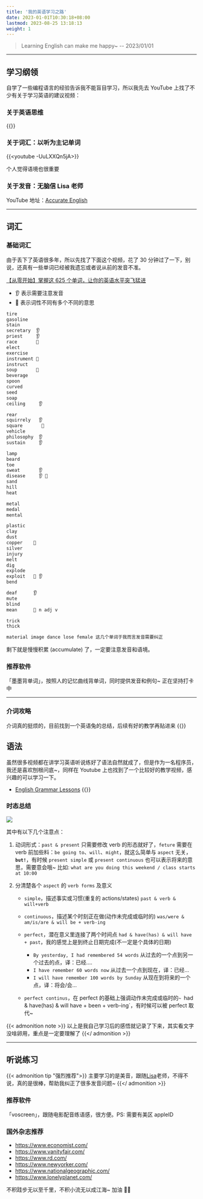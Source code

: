 ```yaml
---
title: '我的英语学习之路'
date: 2023-01-01T10:30:18+08:00
lastmod: 2023-08-25 13:18:13
weight: 1
---
```


> Learning English can make me happy~ -- 2023/01/01

---

## 学习纲领

自学了一些编程语言的经验告诉我不能盲目学习，所以我先去 YouTube 上找了不少有关于学习英语的建议视频：

### 关于英语思维

{{<youtube kyOCMfcoqNc>}}

### 关于词汇：以听为主记单词

{{<youtube -UuLXXQn5jA>}}

个人觉得语境也很重要

### 关于发音：无脑信 Lisa 老师

YouTube 地址：[Accurate English](https://www.youtube.com/@AccurateEnglish)

---

## 词汇

### 基础词汇

由于丢下了英语很多年，所以先找了下面这个视频，花了 30 分钟过了一下，别说，还真有一些单词已经被我遗忘或者说从前的发音不准。

[【从零开始】掌握这 625 个单词，让你的英语水平突飞猛进](https://www.youtube.com/watch?v=zc3UQQVgQ1s)

- 👂 表示需要注意发音
- 🤹 表示词性不同有多个不同的意思

```txt
tire
gasoline
stain
secretary  👂
priest     👂
race       🤹
elect
exercise
instrument 🤹
instruct
soup       🤹
beverage
spoon
curved
seed
soap
ceiling     👂

rear
squirrely   👂
square       🤹
vehicle
philosophy  👂
sustain     👂

lamp
beard
toe
sweat       👂
disease     👂 🤹
sand
hill
heat

metal
medal
mental

plastic
clay
dust
copper    🤹
silver
injury
melt
dig
explode
exploit   🤹 👂
bend

deaf      👂
mute
blind
mean      🤹 n adj v

trick
thick

material image dance lose female 这几个单词于我而言发音需要纠正
```

剩下就是慢慢积累 (accumulate) 了，一定要注意发音和语境。

### 推荐软件

「墨墨背单词」，按照人的记忆曲线背单词，同时提供发音和例句~ 正在坚持打卡中

---

### 介词攻略

介词真的挺烦的，目前找到一个英语兔的总结，后续有好的教学再贴进来
{{<youtube VcZglLpFlRs>}}

## 语法

虽然很多视频都在讲学习英语听说练好了语法自然就成了，但是作为一名程序员，我还是喜欢刨根问底~，同样在 Youtube 上也找到了一个比较好的教学视频，感兴趣的可以学习一下。

- [English Grammar Lessons](https://www.youtube.com/playlist?list=PLD6t6ckHsruY_i7_rZhKcRBmXDdawiqUM)
  {{<youtube jul2urONzOQ>}}

### 时态总结

![](https://cdn.staticaly.com/gh/yokiizx/picgo@master/img/202308251435558.png)

其中有以下几个注意点：

1. 动词形式：`past & present` 只需要修改 verb 的形态就好了，`feture` 需要在 verb 前加些料：`be going to`、`will`、`might`，就这么简单与 `aspect` 无关，**`but!`**，有时候 `present simple` 或 `present continuous` 也可以表示将来的意思，需要意会哦~ 比如: `what are you doing this weekend / class starts at 10:00`
2. 分清楚各个 `aspect` 的 `verb forms` 及意义

   - `simple`，描述事实或习惯(重复的 actions/states) `past & verb & will+verb`
   - `continuous`，描述某个时刻正在做(动作未完成或临时的) `was/were & am/is/are & will be + verb-ing`
   - `perfect`，潜在意义里连接了两个时间点 `had & have(has) & will have + past`，我的感觉上是到终止日期完成(不一定是个具体的日期)

     - `By yesterday, I had remembered 54 words` 从过去的一个点到另一个过去的点，译：已经....
     - `I have remember 60 words now` 从过去一个点到现在，译：已经...
     - `I will have remember 100 words by Sunday` 从现在到将来的一个点，译：将会/会...

   - `perfect continus`，在 perfect 的基础上强调动作未完成或临时的`~ `had & have(has) & will have + been + verb-ing`，有时候可以被 perfect 取代~

{{< admonition note >}}
以上是我自己学习后的感悟就记录了下来，其实看文字没啥卵用，重点是一定要理解了
{{</ admonition >}}

---

## 听说练习

{{< admonition tip "强烈推荐">}}
主要学习的是美音，跟随[Lisa](https://www.youtube.com/@AccurateEnglish)老师，不得不说，真的是很棒，帮助我纠正了很多发音问题~
{{</ admonition >}}

### 推荐软件

「voscreen」，跟随电影配音练语感，很方便。PS: 需要有美区 appleID

### 国外杂志推荐

- https://www.economist.com/
- https://www.vanityfair.com/
- https://www.rd.com/
- https://www.newyorker.com/
- https://www.nationalgeographic.com/
- https://www.lonelyplanet.com/

不积跬步无以至千里，不积小流无以成江海~ 加油 💪🏻
